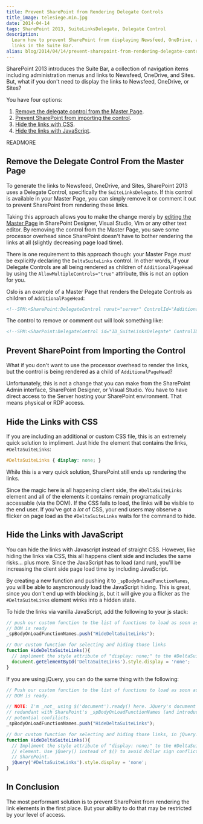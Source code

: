 ```yaml
---
title: Prevent SharePoint from Rendering Delegate Controls
title_image: telesiege.min.jpg
date: 2014-04-14
tags: SharePoint 2013, SuiteLinksDelegate, Delegate Control
description: 
  Learn how to prevent SharePoint from displaying Newsfeed, OneDrive, and Sites 
  links in the Suite Bar.
alias: blog/2014/04/14/prevent-sharepoint-from-rendering-delegate-controls.html
---
```


SharePoint 2013 introduces the Suite Bar, a collection of navigation items 
including administration menus and links to Newsfeed, OneDrive, and Sites. But,
what if you don't need to display the links to Newsfeed, OneDrive, or Sites?

You have four options:

1. [Remove the delegate control from the Master Page][1].
2. [Prevent SharePoint from importing the control][2].
3. [Hide the links with CSS][3].
4. [Hide the links with JavaScript][4].

READMORE

## Remove the Delegate Control From the Master Page

To generate the links to Newsfeed, OneDrive, and Sites, SharePoint 2013 uses a
Delegate Control, specifically the `SuiteLinksDelegate`. If this control is 
available in your Master Page, you can simply remove it or comment it out to 
prevent SharePoint from rendering these links.

Taking this approach allows you to make the change merely by [editing the Master 
Page][5] in SharePoint Designer, Visual Studio, Vim or any other text editor. By 
removing the control from the Master Page, you save some processor overhead 
since SharePoint doesn't have to bother rendering the links at all (slightly 
decreasing page load time).

There is one requirement to this approach though: your Master Page _must_ be 
explicitly declaring the `DeltaSuiteLinks` control. In other words, if your 
Delegate Controls are all being rendered as children of `AdditionalPageHead` 
by using the `AllowMultipleControls="true"` attribute, this is not an option 
for you.

Oslo is an example of a Master Page that renders the Delegate Controls as 
children of `AdditionalPageHead`:

~~~ html
<!--SPM:<SharePoint:DelegateControl runat="server" ControlId="AdditionalPageHead" AllowMultipleControls="true"/>-->
~~~

The control to remove or comment out will look something like: 

~~~ html
<!--SPM:<SharPoint:DelegateControl id="ID_SuiteLinksDelegate" ControlID="SuiteLinksDelegate" runat="server" />-->
~~~

## Prevent SharePoint from Importing the Control

What if you don't want to use the processor overhead to render the links, but 
the control is being rendered as a child of `AdditionalPageHead`?

Unfortunately, this is not a change that you can make from the SharePoint Admin
interface, SharePoint Designer, or Visual Studio. You have to have direct access
to the Server hosting your SharePoint environment. That means physical or RDP
access.

## Hide the Links with CSS

If you are including an additional or custom CSS file, this is an extremely 
quick solution to impliment. Just hide the element that contains the links, 
`#DeltaSuiteLinks`:

~~~ css
#DeltaSuiteLinks { display: none; }
~~~

While this is a very quick solution, SharePoint still ends up rendering the 
links. 

Since the magic here is all happening client side, the `#DeltaSuiteLinks` element 
and all of the elements it contains remain programatically accessable (via the 
DOM). If the CSS fails to load, the links will be visible to the end user. If 
you've got a _lot_ of CSS, your end users may observe a flicker on page load 
as the `#DeltaSuiteLinks` waits for the command to hide.

## Hide the Links with JavaScript

You can hide the links with Javascript instead of straight CSS. However, like 
hiding the links via CSS, this all happens client side and includes the same 
risks... plus more. Since the JavaScript has to load (and run), you'll be 
increasing the client side page load time by including JavaScript.

By creating a new function and pushing it to `_spBodyOnLoadFunctionNames`, you 
will be able to asyncronously load the JavaScript hiding. This is great, since 
you don't end up with blocking js, but it will give you a flicker as the 
`#DeltaSuiteLinks` element winks into a hidden state.

To hide the links via vanilla JavaScript, add the following to your js stack:

~~~ javascript
// push our custom function to the list of functions to load as soon as the 
// DOM is ready
_spBodyOnLoadFunctionNames.push("HideDeltaSuiteLinks");

// Our custom function for selecting and hiding those links
function HideDeltaSuiteLinks(){
  // impliment the style attribute of "display: none;" to the #DeltaSuiteLinks element
  document.getElementById('DeltaSuiteLinks').style.display = 'none';
}
~~~

If you are using jQuery, you can do the same thing with the following:

~~~ javascript
// Push our custom function to the list of functions to load as soon as the 
// DOM is ready. 

// NOTE: I'm _not_ using $('document').ready() here. JQuery's document ready is
// redundant with SharePoint's _spBodyOnLoadFunctionNames (and introduces 
// potential confilicts.
_spBodyOnLoadFunctionNames.push("HideDeltaSuiteLinks");

// Our custom function for selecting and hiding those links, in jQuery!
function HideDeltaSuiteLinks(){
  // Impliment the style attribute of "display: none;" to the #DeltaSuiteLinks 
  // element. Use jQuery() instead of $() to avoid dollar sign conflicts with 
  // SharePoint.
  jQuery('#DeltaSuiteLinks').style.display = 'none';
}
~~~

## In Conclusion

The most performant solution is to prevent SharePoint from rendering the link
elements in the first place. But your ability to do that may be restricted by 
your level of access.

[1]: #remove-the-delegate-control-from-the-master-page
[2]: #prevent-sharepoint-from-importing-the-control
[3]: #hide-the-link-with-css
[4]: #hide-the-links-with-javacript
[5]: /blog/2015/10/28/safely-customize-master-pages-in-sharepoint-2013 "Safely Customize Master Pages in SharePoint 2013"
